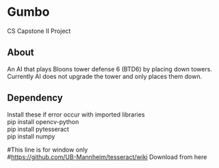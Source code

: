 # Gumbo
CS Capstone II Project

## **About**
An AI that plays Bloons tower defense 6 (BTD6) by placing down towers. Currently AI does not upgrade the tower and only places them down.





## Dependency
Install these if error occur with imported libraries<br>
pip install opencv-python<br>
pip install pytesseract<br>
pip install numpy<br>

#This line is for window only<br>
#https://github.com/UB-Mannheim/tesseract/wiki Download from here<br>

